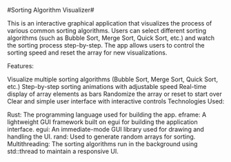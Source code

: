 #Sorting Algorithm Visualizer#

This is an interactive graphical application that visualizes the process of various common sorting algorithms. Users can select different sorting algorithms (such as Bubble Sort, Merge Sort, Quick Sort, etc.) and watch the sorting process step-by-step. The app allows users to control the sorting speed and reset the array for new visualizations.

Features:

Visualize multiple sorting algorithms (Bubble Sort, Merge Sort, Quick Sort, etc.)
Step-by-step sorting animations with adjustable speed
Real-time display of array elements as bars
Randomize the array or reset to start over
Clear and simple user interface with interactive controls
Technologies Used:

Rust: The programming language used for building the app.
eframe: A lightweight GUI framework built on egui for building the application interface.
egui: An immediate-mode GUI library used for drawing and handling the UI.
rand: Used to generate random arrays for sorting.
Multithreading: The sorting algorithms run in the background using std::thread to maintain a responsive UI.
